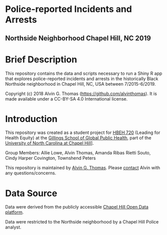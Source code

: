 # Police-reported Incidents and Arrests
## Northside Neighborhood Chapel Hill, NC 2019

# Brief Description

This repository contains the data and scripts necessary to run a Shiny R app
that explores police-reported incidents and arrests in the historically Black
Northside neighborhood in Chapel Hill, NC, USA between 7/2015-6/2019.

Copyright (c) 2018 Alvin G. Thomas (https://github.com/alvinthomas).
It is made available under a CC-BY-SA 4.0 International license.

# Introduction

This repository was created as a student project for [HBEH 720](http://racialequity.web.unc.edu/) (Leading for Health Equity) at the [Gillings School of Global Public Health](https://sph.unc.edu/), part of the [University of North Carolina at Chapel Hill](https://www.unc.edu/)].

Group Members: Allie Lowe, Alvin Thomas, Amanda Ribas Rietti Souto, Cindy Harper Covington, Townshend Peters

This repository is maintained by [Alvin G. Thomas](https://alvingthomas.com). Please [contact](mailto:alvin@statsnips.com) Alvin with any questions/concerns.

# Data Source
Data were derived from the publicly accessible [Chapel Hill Open Data platform](https://www.chapelhillopendata.org/page/home1/).

Data were restricted to the Northside neighborhood by a Chapel Hill Police analyst.
